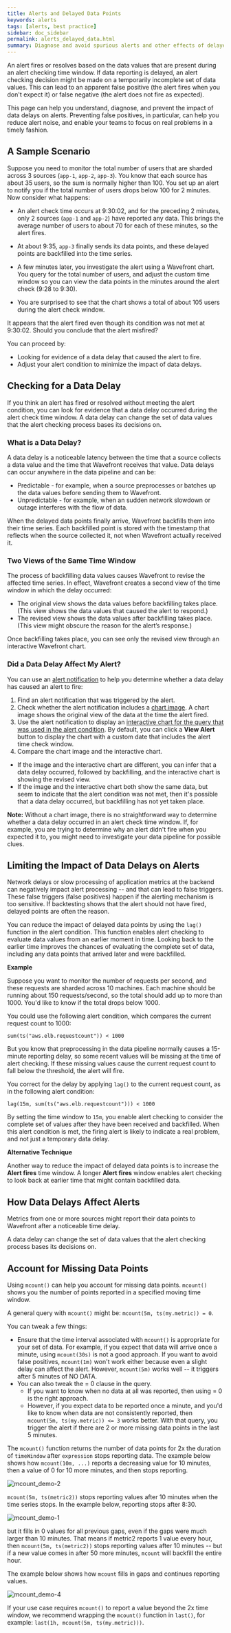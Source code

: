 ```yaml
---
title: Alerts and Delayed Data Points
keywords: alerts
tags: [alerts, best practice]
sidebar: doc_sidebar
permalink: alerts_delayed_data.html
summary: Diagnose and avoid spurious alerts and other effects of delayed data reporting.
---
```


An alert fires or resolves based on the data values that are present during an alert checking time window. If data reporting is delayed, an alert checking decision might be made on a temporarily incomplete set of data values. This can lead to an apparent false positive (the alert fires when you don't expect it) or false negative (the alert does not fire as expected).

This page can help you understand, diagnose, and prevent the impact of data delays on alerts. Preventing false positives, in particular, can help you reduce alert noise, and enable your teams to focus on real problems in a timely fashion. 

## A Sample Scenario

Suppose you need to monitor the total number of users that are sharded across 3 sources (`app-1`, `app-2`, `app-3`). You know that each source has about 35 users, so the sum is normally higher than 100. You set up an alert to notify you if the total number of users drops below 100 for 2 minutes. Now consider what happens:

* An alert check time occurs at 9:30:02, and for the preceding 2 minutes, only 2 sources (`app-1` and `app-2`) have reported any data. This brings the average number of users to about 70 for each of these minutes, so the alert fires. 

* At about 9:35, `app-3` finally sends its data points, and these delayed points are backfilled into the time series. 

* A few minutes later, you investigate the alert using a Wavefront chart. You query for the total number of users, and adjust the custom time window so you can view the data points in the minutes around the alert check (9:28 to 9:30). 

* You are surprised to see that the chart shows a total of about 105 users during the alert check window. 

It appears that the alert fired even though its condition was not met at 9:30:02. Should you conclude that the alert misfired? 

You can proceed by:
* Looking for evidence of a data delay that caused the alert to fire. 
* Adjust your alert condition to minimize the impact of data delays.

## Checking for a Data Delay

If you think an alert has fired or resolved without meeting the alert condition, you can look for evidence that a data delay occurred during the alert check time window. A data delay can change the set of data values that the alert checking process bases its decisions on.

### What is a Data Delay?

A data delay is a noticeable latency between the time that a source collects a data value and the time that Wavefront receives that value. Data delays can occur anywhere in the data pipeline and can be:
* Predictable - for example, when a source preprocesses or batches up the data values before sending them to Wavefront.
* Unpredictable - for example, when an sudden network slowdown or outage interferes with the flow of data. 

When the delayed data points finally arrive, Wavefront backfills them into their time series. Each backfilled point is stored with the timestamp that reflects when the source collected it, not when Wavefront actually received it. 

<!---
If backfilling does not occur,  we call it missing data – i.e., a permanent failure to report – and handle it differently.
--->

### Two Views of the Same Time Window

The process of backfilling data values causes Wavefront to revise the affected time series. In effect, Wavefront creates a second view of the time window in which the delay occurred: 
* The original view shows the data values before backfilling takes place. (This view shows the data values that caused the alert to respond.) 
* The revised view shows the data values after backfilling takes place. (This view might obscure the reason for the alert’s response.)

Once backfilling takes place, you can see only the revised view through an interactive Wavefront chart.

### Did a Data Delay Affect My Alert?

You can use an [alert notification](alerts_notifications.html#chart-images-in-alert-notifications) to help you determine whether a data delay has caused an alert to fire: 

1. Find an alert notification that was triggered by the alert. 
2. Check whether the alert notification includes a [chart image](alerts_notifications.html#chart-images-in-alert-notifications). A chart image shows the original view of the data at the time the alert fired.
3. Use the alert notification to display an [interactive chart for the query that was used in the alert condition](alerts_notifications.html#interactive-charts-linked-by-alert-notifications). By default, you can click a **View Alert** button to display the chart with a custom date that includes the alert time check window. 
4. Compare the chart image and the interactive chart.
  * If the image and the interactive chart are different, you can infer that a data delay occurred, followed by backfilling, and the interactive chart is showing the revised view.
  * If the image and the interactive chart both show the same data, but seem to indicate that the alert condition was not met, then it's possible that a data delay occurred, but backfilling has not yet taken place.


**Note:** Without a chart image, there is no straightforward way to determine whether a data delay occurred in an alert check time window. If, for example, you are trying to determine why an alert didn't fire when you expected it to, you might need to investigate your data pipeline for possible clues.


## Limiting the Impact of Data Delays on Alerts

Network delays or slow processing of application metrics at the backend can negatively impact alert processing -- and that can lead to false triggers. These false triggers (false positives) happen if the alerting mechanism is too sensitive.
If backtesting shows that the alert should not have fired, delayed points are often the reason.

You can reduce the impact of delayed data points by using the `lag()` function in the alert condition. This function enables alert checking to evaluate data values from an earlier moment in time. Looking back to the earlier time improves the chances of evaluating the complete set of data, including any data points that arrived later and were backfilled.

**Example**

Suppose you want to monitor the number of requests per second, and these requests are sharded across 10 machines. Each machine should be running about 150 requests/second, so the total should add up to more than 1000. You'd like to know if the total drops below 1000. 

You could use the following alert condition, which compares the current request count to 1000:

```
sum(ts("aws.elb.requestcount")) < 1000
```

But you know that preprocessing in the data pipeline normally causes a 15-minute reporting delay, so some recent values will be missing at the time of alert checking. If these missing values cause the current request count to fall below the threshold, the alert will fire. 

You correct for the delay by applying `lag()` to the current request count, as in the following alert condition: 

```
lag(15m, sum(ts("aws.elb.requestcount"))) < 1000
```

By setting the time window to `15m`, you enable alert checking to consider the complete set of values after they have been received and backfilled. When this alert condition is met, the firing alert is likely to indicate a real problem, and not just a temporary data delay.

**Alternative Technique**

Another way to reduce the impact of delayed data points is to increase the **Alert fires** time window. A longer **Alert fires** window enables alert checking to look back at earlier time that might contain backfilled data. 

## How Data Delays Affect Alerts

Metrics from one or more sources might report their data points to Wavefront after a noticeable time delay.

A data delay can change the set of data values that the alert checking process bases its decisions on.



<!--- 
For example, suppose you want your alert to fire 1 true value followed by a predictable 15-minute reporting delay. You can 

This setting depends on how often data points arrive, and it accounts for any delays in the application metrics delivery pipeline. 
Changing **Alert fires** can compensate for external delays of metrics. --->


## Account for Missing Data Points

Using `mcount()` can help you account for missing data points. `mcount()` shows you the number of points reported in a specified moving time window.

A general query with `mcount()` might be:
`mcount(5m, ts(my.metric)) = 0`.

You can tweak a few things:

- Ensure that the time interval associated with `mcount()` is appropriate for your set of data. For example, if you expect that data will arrive once a minute, using `mcount(30s)` is not a good approach. If you want to avoid false positives, `mcount(1m)` won't work either because even a slight delay can affect the alert. However, `mcount(5m)` works well -- it triggers after 5 minutes of NO DATA.
- You can also tweak the = 0 clause in the query.
    - If you want to know when no data at all was reported, then using = 0 is the right approach.
    - However, if you expect data to be reported once a minute, and you'd like to know when data are not consistently reported, then `mcount(5m, ts(my.metric)) <= 3` works better. With that query, you trigger the alert if there are 2 or more missing data points in the last 5 minutes.

The `mcount()` function returns the number of data points for 2x the duration of `timeWindow` after `expression` stops reporting data. The example below shows how `mcount(10m, ...)` reports a decreasing value for 10 minutes, then a value of 0 for 10 more minutes, and then stops reporting.

![mcount_demo-2](images/mcount_demo-2.png)

`mcount(5m, ts(metric2))` stops reporting values after 10 minutes when the time series stops. In the example below, reporting stops after 8:30.

![mcount_demo-1](images/mcount_demo-1.png)

but it fills in 0 values for all previous gaps, even if the gaps were much larger than 10 minutes. That means if metric2 reports 1 value every hour, then  `mcount(5m, ts(metric2))` stops reporting values after 10 minutes -- but if a new value comes in after 50 more minutes, `mcount` will backfill the entire hour.

The example below shows how `mcount` fills in gaps and continues reporting values.

![mcount_demo-4](images/mcount_demo-4.png)

If your use case requires `mcount()` to report a value beyond the 2x time window, we recommend wrapping the `mcount()` function in `last()`, for example: `last(1h, mcount(5m, ts(my.metric)))`.


<!---
## More Info

For more tips, see our blog post [Intelligent Alert Design: Three Simple Tips for Increasing Alert Robustness](https://www.wavefront.com/intelligent-alert-design-three-simple-tips-increasing-alert-robustness/){:target="_blank" rel="noopenner noreferrer"}
--->
